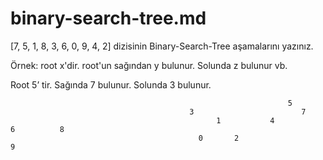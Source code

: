 # binary-search-tree.md
[7, 5, 1, 8, 3, 6, 0, 9, 4, 2] dizisinin Binary-Search-Tree aşamalarını yazınız.

Örnek: root x'dir. root'un sağından y bulunur. Solunda z bulunur vb.

Root 5’ tir. Sağında 7 bulunur. Solunda 3 bulunur. 

                                                                  5
			                                3                        7
                                                  1           4           6          8
                                              0       2                                   9


